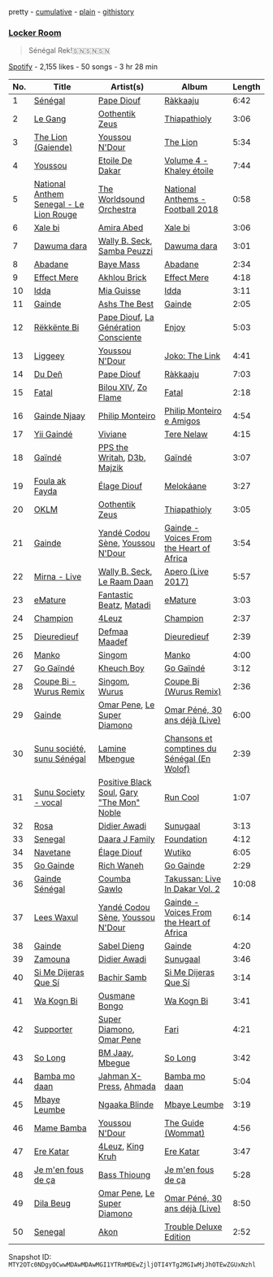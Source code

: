 pretty - [cumulative](/playlists/cumulative/37i9dQZF1DX8SaiEt4OVJw.md) - [plain](/playlists/plain/37i9dQZF1DX8SaiEt4OVJw) - [githistory](https://github.githistory.xyz/mackorone/spotify-playlist-archive/blob/main/playlists/plain/37i9dQZF1DX8SaiEt4OVJw)

### [Locker Room ](https://open.spotify.com/playlist/37i9dQZF1DX8SaiEt4OVJw)

> Sénégal Rek!🇸🇳🇸🇳🇸🇳

[Spotify](https://open.spotify.com/user/spotify) - 2,155 likes - 50 songs - 3 hr 28 min

| No. | Title | Artist(s) | Album | Length |
|---|---|---|---|---|
| 1 | [Sénégal](https://open.spotify.com/track/0nfzcEx8zmGT9kUAKok6yf) | [Pape Diouf](https://open.spotify.com/artist/54SeJkg1IKFUMgXde8cgaj) | [Ràkkaaju](https://open.spotify.com/album/4FTZdFwrV3O0HK5B6qDnm5) | 6:42 |
| 2 | [Le Gang](https://open.spotify.com/track/3elChqaWlHV1xoWY02FBwn) | [Oothentik Zeus](https://open.spotify.com/artist/3ghPtsThqUAx91D4Acvvmi) | [Thiapathioly](https://open.spotify.com/album/6kYaefoyWBD0C3MhW3PKy1) | 3:06 |
| 3 | [The Lion \(Gaiende\)](https://open.spotify.com/track/1yrc7qxYjCKjgPDshOye51) | [Youssou N'Dour](https://open.spotify.com/artist/77zlytAFjPFjUKda8TNIDY) | [The Lion](https://open.spotify.com/album/38xVCz4qYEXu1FwbEHJ8eA) | 5:34 |
| 4 | [Youssou](https://open.spotify.com/track/0riKCDk8HNfsSzUKup0YzC) | [Etoile De Dakar](https://open.spotify.com/artist/0ZEIBXEWSSTDLhheAO9Wyk) | [Volume 4 \- Khaley étoile](https://open.spotify.com/album/5U6rLFNyYwmT1AkJQ7GIr0) | 7:44 |
| 5 | [National Anthem Senegal \- Le Lion Rouge](https://open.spotify.com/track/5FknxTRv2ph0qOY9GzjLgl) | [The Worldsound Orchestra](https://open.spotify.com/artist/4Q9VM1XHX9nAXG3mi3xHuC) | [National Anthems \- Football 2018](https://open.spotify.com/album/5S8ppiorFgHmC1tiVXvXrP) | 0:58 |
| 6 | [Xale bi](https://open.spotify.com/track/5A8JVvC7RJ9OHEC411OdLb) | [Amira Abed](https://open.spotify.com/artist/4UtWbbJdQl4MXHgZ3Ol6ji) | [Xale bi](https://open.spotify.com/album/15xsr5C8VEYE8c9KUiTdgw) | 3:06 |
| 7 | [Dawuma dara](https://open.spotify.com/track/3nTis5B0AbjzbYFDMqScPV) | [Wally B\. Seck](https://open.spotify.com/artist/5SVxYNSZjum1qCdVczQScc), [Samba Peuzzi](https://open.spotify.com/artist/4jXLwmp2AhoxoaPr14fagb) | [Dawuma dara](https://open.spotify.com/album/5Ukcyz7inbjx2oIgaZUD0O) | 3:01 |
| 8 | [Abadane](https://open.spotify.com/track/4nt5o7sX9ZVRrDUXwHEnJJ) | [Baye Mass](https://open.spotify.com/artist/0sjV77WupRucJ27YaMtFzx) | [Abadane](https://open.spotify.com/album/0uKApafzbKSnlBP6MI8Z2V) | 2:34 |
| 9 | [Effect Mere](https://open.spotify.com/track/4KjAxGfPwGKYzipnVavtrc) | [Akhlou Brick](https://open.spotify.com/artist/6Lq4CjT2j15j6UkqqjEguO) | [Effect Mere](https://open.spotify.com/album/0iOR6KmTgnD6ELXSIz4XpI) | 4:18 |
| 10 | [Idda](https://open.spotify.com/track/1MI8d88U2gBYEXAjCXzkXF) | [Mia Guisse](https://open.spotify.com/artist/0S17uH3c9zczQrichFl24S) | [Idda](https://open.spotify.com/album/0oofqp32mNMf1zIPx48fiJ) | 3:11 |
| 11 | [Gainde](https://open.spotify.com/track/7w0wQm955TXVUMtD3bvkfx) | [Ashs The Best](https://open.spotify.com/artist/0VLSACiskWZ7DUL0TJHXFx) | [Gainde](https://open.spotify.com/album/4t0d1GpzuSLDJ5k5FtQPUJ) | 2:05 |
| 12 | [Rëkkënte Bi](https://open.spotify.com/track/3Bb2UpUgjkgSD8e3DDCbLK) | [Pape Diouf](https://open.spotify.com/artist/54SeJkg1IKFUMgXde8cgaj), [La Génération Consciente](https://open.spotify.com/artist/0bCbA7fKSoubwnuYUxBkLP) | [Enjoy](https://open.spotify.com/album/2hvGrsPNGQE8uecMTRUb65) | 5:03 |
| 13 | [Liggeey](https://open.spotify.com/track/1vL4zn5vWOU4FbWDa7s7nw) | [Youssou N'Dour](https://open.spotify.com/artist/77zlytAFjPFjUKda8TNIDY) | [Joko: The Link](https://open.spotify.com/album/1zqKXsZQLONrHxoI5rUW37) | 4:41 |
| 14 | [Du Deñ](https://open.spotify.com/track/6KaabakThXwVdWv08Q2s9y) | [Pape Diouf](https://open.spotify.com/artist/54SeJkg1IKFUMgXde8cgaj) | [Ràkkaaju](https://open.spotify.com/album/4FTZdFwrV3O0HK5B6qDnm5) | 7:03 |
| 15 | [Fatal](https://open.spotify.com/track/13NuoA2fdG6WNbspXjkqZj) | [Bilou XIV](https://open.spotify.com/artist/3dvawoZB8I6eowcfrDx1Ii), [Zo Flame](https://open.spotify.com/artist/5P2fBaTJDFcGu1kzcBhVXL) | [Fatal](https://open.spotify.com/album/6gG5druZe243LEyO266gRH) | 2:18 |
| 16 | [Gainde Njaay](https://open.spotify.com/track/1WeYbIvwVfkw5ByO2T8LrX) | [Philip Monteiro](https://open.spotify.com/artist/7ijqDTVwOAFwX6epoMKGj9) | [Philip Monteiro e Amigos](https://open.spotify.com/album/4cfAeQexrysLJtrBUjRc1c) | 4:54 |
| 17 | [Yii Gaindé](https://open.spotify.com/track/2NDtTyFBl6VZbLy5wuVO5d) | [Viviane](https://open.spotify.com/artist/35xJVUVTevr1XAvPkMXuf8) | [Tere Nelaw](https://open.spotify.com/album/67M1CkElrLy6zHheLsPQsN) | 4:15 |
| 18 | [Gaïndé](https://open.spotify.com/track/5VaFNvICeRD4Q2AV81rsk6) | [PPS the Writah](https://open.spotify.com/artist/5hSQLuOun5KPwaPViRkgPv), [D3b](https://open.spotify.com/artist/5iKhWdhzQ0XVFCvv8qdlhn), [Majzik](https://open.spotify.com/artist/4HliaTGB7WLXup6ZkKw53i) | [Gaïndé](https://open.spotify.com/album/5fxJXoEKPvvhpIisgObkI7) | 3:07 |
| 19 | [Foula ak Fayda](https://open.spotify.com/track/6KIfRbNRc0baU1NqVi4HBU) | [Élage Diouf](https://open.spotify.com/artist/1IjC1jUjeLi2VXaxGT1B76) | [Melokáane](https://open.spotify.com/album/2m1EoiPNmUnMmSXkPenClq) | 3:27 |
| 20 | [OKLM](https://open.spotify.com/track/4pv4SCAnVQaBy07oiXSShg) | [Oothentik Zeus](https://open.spotify.com/artist/3ghPtsThqUAx91D4Acvvmi) | [Thiapathioly](https://open.spotify.com/album/6kYaefoyWBD0C3MhW3PKy1) | 3:05 |
| 21 | [Gainde](https://open.spotify.com/track/1R3MhIdYyobFnQOHPdxyel) | [Yandé Codou Sène](https://open.spotify.com/artist/73Z0aeh16t1h0S5jRDizuJ), [Youssou N'Dour](https://open.spotify.com/artist/77zlytAFjPFjUKda8TNIDY) | [Gainde \- Voices From the Heart of Africa](https://open.spotify.com/album/427okyQRjN9MOrRhsobZbD) | 3:54 |
| 22 | [Mirna \- Live](https://open.spotify.com/track/45r2Cy5iBc6n5TNZ9Ojkyp) | [Wally B\. Seck](https://open.spotify.com/artist/5SVxYNSZjum1qCdVczQScc), [Le Raam Daan](https://open.spotify.com/artist/5rYD78znxhOhbdq7n6OI0e) | [Apero \(Live 2017\)](https://open.spotify.com/album/6IJJSPFRkkN8XNUl2G3cBy) | 5:57 |
| 23 | [eMature](https://open.spotify.com/track/3X9u9WPqE1Qt2BrHaeVFEs) | [Fantastic Beatz](https://open.spotify.com/artist/6pQAI7hzgLCdYLYxU3Nx6x), [Matadi](https://open.spotify.com/artist/7wC31BHucm9dr69ZzvCjGM) | [eMature](https://open.spotify.com/album/5WqPdupk0jnmL6ZUFDq749) | 3:03 |
| 24 | [Champion](https://open.spotify.com/track/1c7OP3XkM4djqcxsLXXe0v) | [4Leuz](https://open.spotify.com/artist/1fVoqPJYIfw4p1imdVvsI9) | [Champion](https://open.spotify.com/album/4nQl92b43x6RKg63WWBtf1) | 2:37 |
| 25 | [Dieuredieuf](https://open.spotify.com/track/62ES3zCjajWugeXbU03iY2) | [Defmaa Maadef](https://open.spotify.com/artist/0IVXBYOdQmzSKy1UNQZcnA) | [Dieuredieuf](https://open.spotify.com/album/3DEBtnjsM80bzVcFDLK5Rs) | 2:39 |
| 26 | [Manko](https://open.spotify.com/track/5U8HbTpmQmgeZlQD22NKPB) | [Singom](https://open.spotify.com/artist/0irLAzm9SysPMkXleeJ4DM) | [Manko](https://open.spotify.com/album/6Son2qzFVrPnZt0cBlYfqF) | 4:00 |
| 27 | [Go Gaïndé](https://open.spotify.com/track/2xZjfo8QdncxKwaibPl8M5) | [Kheuch Boy](https://open.spotify.com/artist/6e9La3olRooVF1laXsh6E8) | [Go Gaïndé](https://open.spotify.com/album/4XiAS9heCr0lIU2jOWasEZ) | 3:12 |
| 28 | [Coupe Bi \- Wurus Remix](https://open.spotify.com/track/6B9zjL6K3zfwnCJZduh7nv) | [Singom](https://open.spotify.com/artist/0irLAzm9SysPMkXleeJ4DM), [Wurus](https://open.spotify.com/artist/3TqhJB8n9zvfo4Zcs2RSo1) | [Coupe Bi \(Wurus Remix\)](https://open.spotify.com/album/1i2CavuGCi594A5p34Pd4X) | 2:36 |
| 29 | [Gainde](https://open.spotify.com/track/5y2vQ3iWQVcurvrOdG1IRh) | [Omar Pene](https://open.spotify.com/artist/4nnxyRURTnR5bO1rUWMe4N), [Le Super Diamono](https://open.spotify.com/artist/1STm0AYsnhrGFgWxGBi1m2) | [Omar Péné, 30 ans déjà \(Live\)](https://open.spotify.com/album/2Tb6pLYWYTZDmDLWRpdmgG) | 6:00 |
| 30 | [Sunu société, sunu Sénégal](https://open.spotify.com/track/4AhGlo8MwEKf6Hp5ev3Wow) | [Lamine Mbengue](https://open.spotify.com/artist/72ONjqs8WZu8xYikqWg6Dn) | [Chansons et comptines du Sénégal \(En Wolof\)](https://open.spotify.com/album/6vfhWbh8NhTp86TnBEgfrN) | 2:39 |
| 31 | [Sunu Society \- vocal](https://open.spotify.com/track/2lDIc2OaqXQhiFODTFO2am) | [Positive Black Soul](https://open.spotify.com/artist/3ESsXVMhBm2vfZaWmMdHAi), [Gary "The Mon" Noble](https://open.spotify.com/artist/3X8ZKF763nMipHVDC2BzHP) | [Run Cool](https://open.spotify.com/album/4V0PdiIq8Pc7VKfl0fEmqq) | 1:07 |
| 32 | [Rosa](https://open.spotify.com/track/5v7Wdwht1uUq9yuv7wkC1c) | [Didier Awadi](https://open.spotify.com/artist/4ydTQzghrxvKHQGLPo9h5F) | [Sunugaal](https://open.spotify.com/album/6DymYR1CVPDajNQrwDP8Uz) | 3:13 |
| 33 | [Senegal](https://open.spotify.com/track/27nWLmwZhpZHCrcPc6p4Rd) | [Daara J Family](https://open.spotify.com/artist/4MvdDpI9EsfvDfKrr07H46) | [Foundation](https://open.spotify.com/album/1GA36VOnII3zU2kgVJgj3Q) | 4:12 |
| 34 | [Navetane](https://open.spotify.com/track/6f3csgdd8jg0FzijtbtD4h) | [Élage Diouf](https://open.spotify.com/artist/1IjC1jUjeLi2VXaxGT1B76) | [Wutiko](https://open.spotify.com/album/2BiEV0VhyWzV7MuRxyBt2u) | 6:05 |
| 35 | [Go Gainde](https://open.spotify.com/track/4MkwYh21G4J5zLR2IAhP9S) | [Rich Waneh](https://open.spotify.com/artist/7cSjINBvZ8bddluBvrQ9iv) | [Go Gainde](https://open.spotify.com/album/7Ky26RhTz7DAzJX9Ahd4Zv) | 2:29 |
| 36 | [Gainde Sénégal](https://open.spotify.com/track/4UfqOrxMKQtG7Istj30T92) | [Coumba Gawlo](https://open.spotify.com/artist/2YoRPc8bzxxEuK2rYbeWf5) | [Takussan: Live In Dakar Vol\. 2](https://open.spotify.com/album/6Es1VuS2Uafg3dTdqMEaBY) | 10:08 |
| 37 | [Lees Waxul](https://open.spotify.com/track/4U5ZNBYEyvIkFMnrw33GsX) | [Yandé Codou Sène](https://open.spotify.com/artist/73Z0aeh16t1h0S5jRDizuJ), [Youssou N'Dour](https://open.spotify.com/artist/77zlytAFjPFjUKda8TNIDY) | [Gainde \- Voices From the Heart of Africa](https://open.spotify.com/album/427okyQRjN9MOrRhsobZbD) | 6:14 |
| 38 | [Gainde](https://open.spotify.com/track/4Gkr2OG8qyoHoo5eS68lcD) | [Sabel Dieng](https://open.spotify.com/artist/3dJ25CMDAFc0YrlJTLDTKT) | [Gainde](https://open.spotify.com/album/2kt8s8pn5p16mNziF4WMML) | 4:20 |
| 39 | [Zamouna](https://open.spotify.com/track/65qKlzdywjJEOIFPx5e4Oi) | [Didier Awadi](https://open.spotify.com/artist/4ydTQzghrxvKHQGLPo9h5F) | [Sunugaal](https://open.spotify.com/album/6DymYR1CVPDajNQrwDP8Uz) | 3:46 |
| 40 | [Si Me Dijeras Que Sí](https://open.spotify.com/track/4wNK7BZtuMq7aVmjv3oMke) | [Bachir Samb](https://open.spotify.com/artist/6xH2Nz0KbcxQeq1iURKZ9P) | [Si Me Dijeras Que Sí](https://open.spotify.com/album/65wXhGjrnP67irq8jYH21Z) | 3:14 |
| 41 | [Wa Kogn Bi](https://open.spotify.com/track/3LnFqil63JY2suOKCPeYiB) | [Ousmane Bongo](https://open.spotify.com/artist/5kvpPDYq8NjkKPI7cQHvmZ) | [Wa Kogn Bi](https://open.spotify.com/album/2VVDjVRflO7HEJ5313vrQ1) | 3:41 |
| 42 | [Supporter](https://open.spotify.com/track/4K9HeuRUx1U1MpmE5a2dGP) | [Super Diamono](https://open.spotify.com/artist/7AMycMqOYq99M65svYeKLr), [Omar Pene](https://open.spotify.com/artist/4nnxyRURTnR5bO1rUWMe4N) | [Fari](https://open.spotify.com/album/3wcc9f7uvfpDuuF8zkq9OR) | 4:21 |
| 43 | [So Long](https://open.spotify.com/track/0r6drQLMC20q1t0gYTHrYb) | [BM Jaay](https://open.spotify.com/artist/0BDWjfYMFVuzBGfeZogFlk), [Mbegue](https://open.spotify.com/artist/2QpHYvC99DCObipW0HlBSU) | [So Long](https://open.spotify.com/album/5lN5Ufe06LymcpPSQsVSQi) | 3:42 |
| 44 | [Bamba mo daan](https://open.spotify.com/track/3EzIZiJXkJKH0Y8Jn5DRYI) | [Jahman X\-Press](https://open.spotify.com/artist/3EmEVhfs5YO9XVr5EIPWdc), [Ahmada](https://open.spotify.com/artist/4T4C0ZQEz4PcW8oQ0Riu4w) | [Bamba mo daan](https://open.spotify.com/album/0fgZtfb8Su9LdQS7IugAb0) | 5:04 |
| 45 | [Mbaye Leumbe](https://open.spotify.com/track/0sG4uP9KnMeSaehyJaXDTk) | [Ngaaka Blinde](https://open.spotify.com/artist/6JBweZ5NTBmZ8rJhDrb902) | [Mbaye Leumbe](https://open.spotify.com/album/2I3sH1PDfDh5st5upIrhEy) | 3:19 |
| 46 | [Mame Bamba](https://open.spotify.com/track/078jilHPrMLpjs8PPQoXSA) | [Youssou N'Dour](https://open.spotify.com/artist/77zlytAFjPFjUKda8TNIDY) | [The Guide \(Wommat\)](https://open.spotify.com/album/4K2xwEC31lTt6sFfC4tYoM) | 4:56 |
| 47 | [Ere Katar](https://open.spotify.com/track/2i6SP0cY5U10F8cEnlB5UD) | [4Leuz](https://open.spotify.com/artist/1fVoqPJYIfw4p1imdVvsI9), [King Kruh](https://open.spotify.com/artist/09k22CjFt68Hd77zXasqeo) | [Ere Katar](https://open.spotify.com/album/0bbSsMr0w8ykK8m3qD7QUs) | 3:47 |
| 48 | [Je m'en fous de ça](https://open.spotify.com/track/1s1uRc7LL0Zu76OlIZNtdj) | [Bass Thioung](https://open.spotify.com/artist/5W9j2vTdRrv3MaNo8xV0XN) | [Je m'en fous de ça](https://open.spotify.com/album/0L2kud4lpCUCIxNHndd2cA) | 5:28 |
| 49 | [Dila Beug](https://open.spotify.com/track/1p6fwH9J5T5hzY9k1CrwLe) | [Omar Pene](https://open.spotify.com/artist/4nnxyRURTnR5bO1rUWMe4N), [Le Super Diamono](https://open.spotify.com/artist/1STm0AYsnhrGFgWxGBi1m2) | [Omar Péné, 30 ans déjà \(Live\)](https://open.spotify.com/album/2Tb6pLYWYTZDmDLWRpdmgG) | 8:50 |
| 50 | [Senegal](https://open.spotify.com/track/5nPGKwUDZviNlPxaeUHChm) | [Akon](https://open.spotify.com/artist/0z4gvV4rjIZ9wHck67ucSV) | [Trouble Deluxe Edition](https://open.spotify.com/album/77eKpEVxmSr1RhqMlirlTF) | 2:52 |

Snapshot ID: `MTY2OTc0NDgyOCwwMDAwMDAwMGI1YTRmMDEwZjljOTI4YTg2MGIwMjJhOTEwZGUxNzhl`
